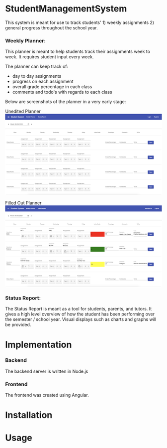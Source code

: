 # StudentManagementSystem

This system is meant for use to track students' 1) weekly assignments 2) general progress throughout the school year.

### Weekly Planner:

This planner is meant to help students track their assignments week to week. It requires student input every week.

The planner can keep track of:

- day to day assignments
- progress on each assignment
- overall grade percentage in each class
- comments and todo's with regards to each class

Below are screenshots of the planner in a very early stage:

Unedited Planner
![Alt text](pictures/plannerScreenshot2.png)

Filled Out Planner
![Alt text](pictures/plannerScreenshot.png)

### Status Report:

The Status Report is meant as a tool for students, parents, and tutors. It gives a high level overview of how the student has been performing over the semester / school year. Visual displays such as charts and graphs will be provided.

# Implementation

### Backend

The backend server is written in Node.js

### Frontend

The frontend was created using Angular.

# Installation

# Usage
